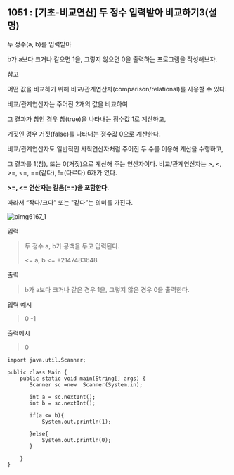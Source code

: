 ## 1051 : [기초-비교연산] 두 정수 입력받아 비교하기3(설명)
두 정수(a, b)를 입력받아

b가 a보다 크거나 같으면 1을, 그렇지 않으면 0을 출력하는 프로그램을 작성해보자.

참고

어떤 값을 비교하기 위해 비교/관계연산자(comparison/relational)를 사용할 수 있다.

비교/관계연산자는 주어진 2개의 값을 비교하여

그 결과가 참인 경우 참(true)을 나타내는 정수값 1로 계산하고,

거짓인 경우 거짓(false)를 나타내는 정수값 0으로 계산한다.

비교/관계연산자도 일반적인 사칙연산자처럼 주어진 두 수를 이용해 계산을 수행하고,

그 결과를 1(참), 또는 0(거짓)으로 계산해 주는 연산자이다.
비교/관계연산자는 >, <, >=, <=, ==(같다), !=(다르다) 6개가 있다.

**>=, <= 연산자는 같음(==)을 포함한다.**

따라서 “작다/크다” 또는 "같다”는 의미를 가진다.

![pimg6167_1](https://user-images.githubusercontent.com/105026909/199156894-d002cbd9-69a0-42f1-9191-b0d1d1fb3441.png)



입력

>두 정수 a, b가 공백을 두고 입력된다.
> 
> <= a, b <= +2147483648


출력

>b가 a보다 크거나 같은 경우 1을, 그렇지 않은 경우 0을 출력한다.

입력 예시

>0    -1

출력예시

>0
```shell
import java.util.Scanner;

public class Main {
    public static void main(String[] args) {
       Scanner sc =new  Scanner(System.in);

       int a = sc.nextInt();
       int b = sc.nextInt();

       if(a <= b){
           System.out.println(1);

       }else{
           System.out.println(0);
       }

    }
}
```
